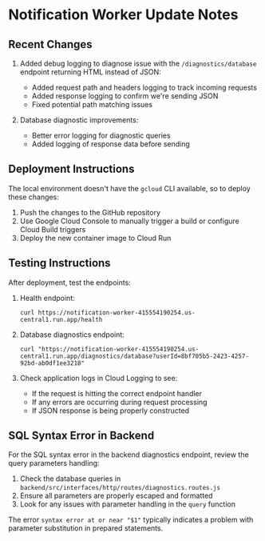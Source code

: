 # Notification Worker Update Notes

## Recent Changes

1. Added debug logging to diagnose issue with the `/diagnostics/database` endpoint returning HTML instead of JSON:
   - Added request path and headers logging to track incoming requests
   - Added response logging to confirm we're sending JSON
   - Fixed potential path matching issues

2. Database diagnostic improvements:
   - Better error logging for diagnostic queries
   - Added logging of response data before sending

## Deployment Instructions

The local environment doesn't have the `gcloud` CLI available, so to deploy these changes:

1. Push the changes to the GitHub repository
2. Use Google Cloud Console to manually trigger a build or configure Cloud Build triggers
3. Deploy the new container image to Cloud Run

## Testing Instructions

After deployment, test the endpoints:

1. Health endpoint:
   ```
   curl https://notification-worker-415554190254.us-central1.run.app/health
   ```

2. Database diagnostics endpoint:
   ```
   curl "https://notification-worker-415554190254.us-central1.run.app/diagnostics/database?userId=8bf705b5-2423-4257-92bd-ab0df1ee3218"
   ```

3. Check application logs in Cloud Logging to see:
   - If the request is hitting the correct endpoint handler
   - If any errors are occurring during request processing
   - If JSON response is being properly constructed

## SQL Syntax Error in Backend

For the SQL syntax error in the backend diagnostics endpoint, review the query parameters handling:

1. Check the database queries in `backend/src/interfaces/http/routes/diagnostics.routes.js`
2. Ensure all parameters are properly escaped and formatted
3. Look for any issues with parameter handling in the `query` function

The error `syntax error at or near "$1"` typically indicates a problem with parameter substitution in prepared statements. 